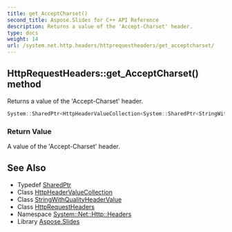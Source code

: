 ```yaml
---
title: get_AcceptCharset()
second_title: Aspose.Slides for C++ API Reference
description: Returns a value of the 'Accept-Charset' header.
type: docs
weight: 14
url: /system.net.http.headers/httprequestheaders/get_acceptcharset/
---
```

## HttpRequestHeaders::get_AcceptCharset() method


Returns a value of the 'Accept-Charset' header.

```cpp
System::SharedPtr<HttpHeaderValueCollection<System::SharedPtr<StringWithQualityHeaderValue>>> System::Net::Http::Headers::HttpRequestHeaders::get_AcceptCharset()
```


### Return Value

A value of the 'Accept-Charset' header.

## See Also

* Typedef [SharedPtr](../../../system/sharedptr/)
* Class [HttpHeaderValueCollection](../../httpheadervaluecollection/)
* Class [StringWithQualityHeaderValue](../../stringwithqualityheadervalue/)
* Class [HttpRequestHeaders](../)
* Namespace [System::Net::Http::Headers](../../)
* Library [Aspose.Slides](../../../)